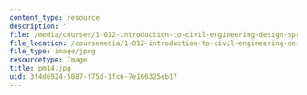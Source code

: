 ```yaml
---
content_type: resource
description: ''
file: /media/courses/1-012-introduction-to-civil-engineering-design-spring-2002/3f4d69245087f75d1fc67e166325eb17_pm14.jpg
file_location: /coursemedia/1-012-introduction-to-civil-engineering-design-spring-2002/3f4d69245087f75d1fc67e166325eb17_pm14.jpg
file_type: image/jpeg
resourcetype: Image
title: pm14.jpg
uid: 3f4d6924-5087-f75d-1fc6-7e166325eb17
---
```

